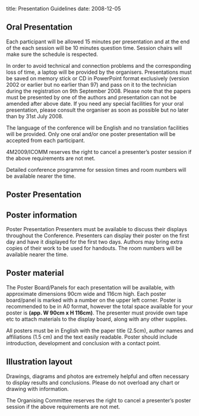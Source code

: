title: Presentation  Guidelines
date: 2008-12-05 

<!--break-->
##  Oral Presentation


Each participant will be allowed 15 minutes per presentation and at the end of the each session will be 10 minutes question time. Session chairs will make sure the  schedule is respected.

In order to avoid technical and connection problems and the corresponding loss of time, a laptop will be provided by the organisers. Presentations must be saved on memory stick or CD in PowerPoint format exclusively (version 2002 or earlier but no earlier than 97) and pass on it to the technician during the registration on 9th September 2008. Please note that the papers must be presented by one of the authors and presentation can not be amended after above date. If you need any special facilities for your oral presentation, please consult the organiser as soon as possible but no later than by 31st July 2008.

The language of the conference will be English and no translation facilities will be  provided. Only one oral and/or one poster presentation will be accepted from each participant.

4M2009/ICOMM reserves the right to cancel a presenter’s poster session if the above requirements are not met.

Detailed conference programme for session times and room numbers will be available nearer the time.


##  Poster Presentation


##  Poster information


Poster Presentation Presenters must be available to discuss their displays throughout the Conference. Presenters can display their poster on the first day and have it displayed for the first two days. Authors may bring extra copies of their work to be used for handouts. The room numbers will be available nearer the time.

##  Poster material


The Poster Board/Panels for each presentation will be available, with approximate dimensions 90cm wide and 116cm high. Each poster board/panel is marked with a number on the upper left corner. Poster is recommended to be in A0 format, however the total space available for your poster is <strong>(app. W 90cm x H 116cm)</strong>. The presenter must provide own tape etc to attach materials to the display board, along with any other supplies.

All posters must be in English with the paper title (2.5cm), author names and affiliations (1.5 cm) and the text easily readable. Poster should include introduction, development and conclusion with a contact point.

##  Illustration layout


Drawings, diagrams and photos are extremely helpful and often necessary to display results and conclusions. Please do not overload any chart or drawing with information.

The Organising Committee reserves the right to cancel a presenter’s poster session if the above requirements are not met.
